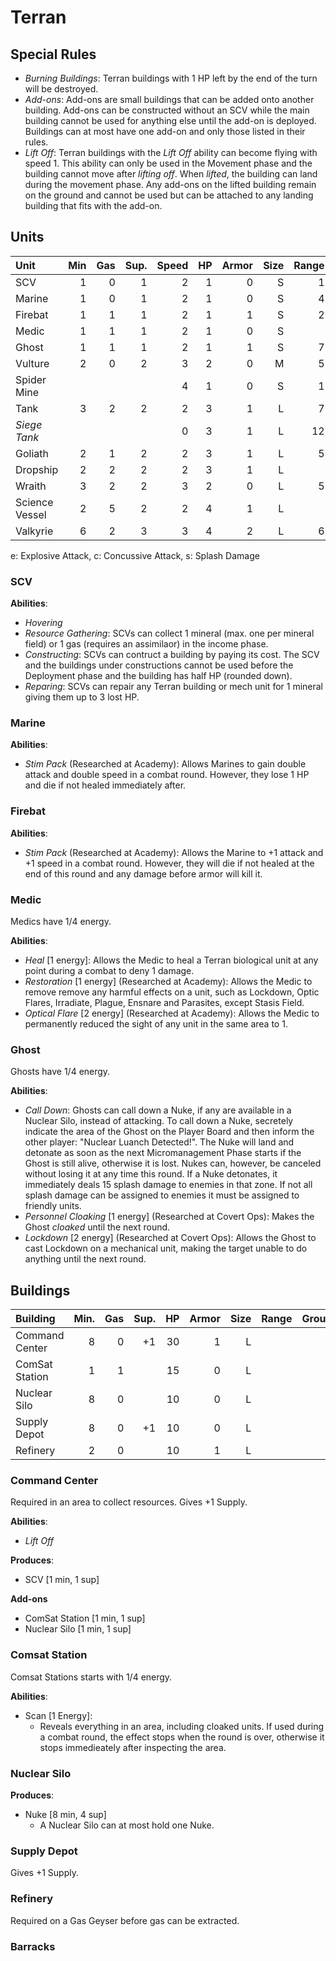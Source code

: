 # Terran

## Special Rules

- _Burning Buildings_: Terran buildings with 1 HP left by the end of the turn will be destroyed.
- _Add-ons_: Add-ons are small buildings that can be added onto another building. Add-ons can be constructed without an SCV while the main building cannot be used for anything else until the add-on is deployed. Buildings can at most have one add-on and only those listed in their rules.
- _Lift Off_: Terran buildings with the _Lift Off_ ability can become flying with speed 1. This ability can only be used in the Movement phase and the building cannot move after _lifting off_. When _lifted_, the building can land during the movement phase. Any add-ons on the lifted building remain on the ground and cannot be used but can be attached to any landing building that fits with the add-on.

## Units 

Unit           | Min  | Gas | Sup. | Speed | HP | Armor | Size | Range | Ground | Air | Sight | Type |
:------------- | ---: | --: | ---: | ----: | -: | ----: | ---: | ----: | -----: | --: | ----: | ---- | 
SCV            | 1    | 0   | 1    |     2 |  1 |     0 |    S |     1 |    1/2 |     |     7 | Mech |
Marine         | 1    | 0   | 1    |     2 |  1 |     0 |    S |     4 |      1 |     |     7 |  Bio |
Firebat        | 1    | 1   | 1    |     2 |  1 |     1 |    S |     2 |    2cs |     |     7 |  Bio |
Medic          | 1    | 1   | 1    |     2 |  1 |     0 |    S |       |        |     |     9 |  Bio |
Ghost          | 1    | 1   | 1    |     2 |  1 |     1 |    S |     7 |     2c |     |     9 |  Bio |
Vulture        | 2    | 0   | 2    |     3 |  2 |     0 |    M |     5 |     2c |     |     8 | Mech |
Spider Mine    |      |     |      |     4 |  1 |     0 |    S |     1 |    2es |     |     3 | Mech |
Tank           | 3    | 2   | 2    |     2 |  3 |     1 |    L |     7 |     2e |     |    10 | Mech |
_Siege Tank_   |      |     |      |     0 |  3 |     1 |    L |    12 |    3es |     |    10 | Mech |
Goliath        | 2    | 1   | 2    |     2 |  3 |     1 |    L |     5 |      2 |  3e |     8 | Mech |
Dropship       | 2    | 2   | 2    |     2 |  3 |     1 |    L |       |        |     |    11 | Mech |
Wraith         | 3    | 2   | 2    |     3 |  2 |     0 |    L |     5 |      1 |  3e |     7 | Mech |
Science Vessel | 2    | 5   | 2    |     2 |  4 |     1 |    L |       |        |     |    10 | Mech |
Valkyrie       | 6    | 2   | 3    |     3 |  4 |     2 |    L |     6 |        | 3es |     8 | Mech |

e: Explosive Attack, c: Concussive Attack, s: Splash Damage

### SCV

**Abilities**:
- _Hovering_
- _Resource Gathering_: SCVs can collect 1 mineral (max. one per mineral field) or 1 gas (requires an assimilaor) in the income phase.
- _Constructing_: SCVs can contruct a building by paying its cost. The SCV and the buildings under constructions cannot be used before the Deployment phase and the building has half HP (rounded down).
- _Reparing_: SCVs can repair any Terran building or mech unit for 1 mineral giving them up to 3 lost HP.

### Marine

**Abilities**:
- _Stim Pack_ (Researched at Academy): Allows Marines to gain double attack and double speed in a combat round. However, they lose 1 HP and die if not healed immediately after. 

### Firebat

**Abilities**:
- _Stim Pack_ (Researched at Academy): Allows the Marine to +1 attack and +1 speed in a combat round. However, they will die if not healed at the end of this round and any damage before armor will kill it.

### Medic

Medics have 1/4 energy.

**Abilities**:
- _Heal_ [1 energy]: Allows the Medic to heal a Terran biological unit at any point during a combat to deny 1 damage. 
- _Restoration_ [1 energy] (Researched at Academy): Allows the Medic to remove remove any harmful effects on a unit, such as Lockdown, Optic Flares, Irradiate, Plague, Ensnare and Parasites, except Stasis Field.
- _Optical Flare_ [2 energy] (Researched at Academy): Allows the Medic to permanently reduced the sight of any unit in the same area to 1.

### Ghost

Ghosts have 1/4 energy.

**Abilities**:
- _Call Down_: Ghosts can call down a Nuke, if any are available in a Nuclear Silo, instead of attacking. To call down a Nuke, secretely indicate the area of the Ghost on the Player Board and then inform the other player: "Nuclear Luanch Detected!". The Nuke will land and detonate as soon as the next Micromanagement Phase starts if the Ghost is still alive, otherwise it is lost. Nukes can, however, be canceled without losing it at any time this round. If a Nuke detonates, it immediately deals 15 splash damage to enemies in that zone. If not all splash damage can be assigned to enemies it must be assigned to friendly units.
- _Personnel Cloaking_ [1 energy] (Researched at Covert Ops): Makes the Ghost _cloaked_ until the next round.
- _Lockdown_ [2 energy] (Researched at Covert Ops): Allows the Ghost to cast Lockdown on a mechanical unit, making the target unable to do anything until the next round.

## Buildings

Building             | Min. | Gas | Sup. | HP | Armor | Size | Range | Ground | Air    | Sight |
:------------------- | ---: | --: | ---: | -: | ----: | ---: | ----: | -----: | -----: | ----: |
Command Center       | 8    | 0   | +1   | 30 |     1 |    L |       |        |        |       |
ComSat Station       | 1    | 1   |      | 15 |     0 |    L |       |        |        |       |
Nuclear Silo         | 8    | 0   |      | 10 |     0 |    L |       |        |        |       |
Supply Depot         | 8    | 0   | +1   | 10 |     0 |    L |       |        |        |       |
Refinery             | 2    | 0   |      | 10 |     1 |    L |       |        |        |       |

### Command Center

Required in an area to collect resources.
Gives +1 Supply.

**Abilities**:
- _Lift Off_

**Produces**: 
- SCV [1 min, 1 sup]

**Add-ons**
* ComSat Station [1 min, 1 sup]
* Nuclear Silo [1 min, 1 sup]

### Comsat Station

Comsat Stations starts with 1/4 energy.

**Abilities**:
* Scan [1 Energy]:
  - Reveals everything in an area, including cloaked units. If used during a combat round, the effect stops when the round is over, otherwise it stops immedieately after inspecting the area.

### Nuclear Silo

**Produces**:
* Nuke [8 min, 4 sup]
  - A Nuclear Silo can at most hold one Nuke.

### Supply Depot

Gives +1 Supply.

### Refinery

Required on a Gas Geyser before gas can be extracted.

### Barracks
